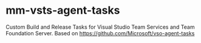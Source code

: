 # mm-vsts-agent-tasks
Custom Build and Release Tasks for Visual Studio Team Services and Team Foundation Server. Based on https://github.com/Microsoft/vso-agent-tasks
